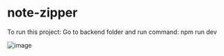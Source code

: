 # note-zipper

To run this project:
Go to backend folder and run command:
npm run dev

![image](https://user-images.githubusercontent.com/55057594/182038042-2dc74b47-2ba4-4b28-bf4f-f2d9571f29f9.png)
